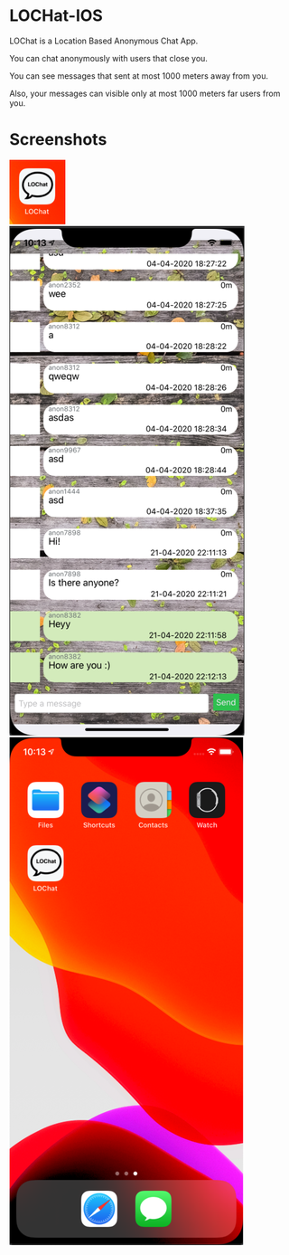 # LOCHat-IOS

LOChat is a Location Based Anonymous Chat App.

You can chat anonymously with users that close you.

You can see messages that sent at most 1000 meters away from you.

Also, your messages can visible only at most 1000 meters far users from you.

# Screenshots

![](ss1.png)
![](ss2.png)
![](ss3.png)
